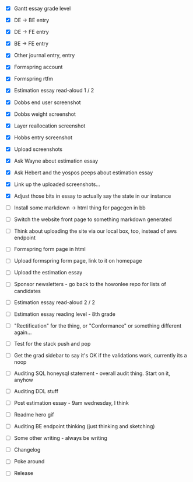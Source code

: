 - [x] Gantt essay grade level
- [x] DE -> BE entry
- [x] DE -> FE entry
- [x] BE -> FE entry
- [x] Other journal entry, entry

- [x] Formspring account
- [x] Formspring rtfm
- [x] Estimation essay read-aloud 1 / 2
- [x] Dobbs end user screenshot
- [x] Dobbs weight screenshot
- [x] Layer reallocation screenshot
- [x] Hobbs entry screenshot
- [x] Upload screenshots

- [x] Ask Wayne about estimation essay
- [x] Ask Hebert and the yospos peeps about estimation essay
- [x] Link up the uploaded screenshots...
- [x] Adjust those bits in essay to actually say the state in our instance

- [ ] Install some markdown -> html thing for pagegen in bb
- [ ] Switch the website front page to something markdown generated
- [ ] Think about uploading the site via our local box, too, instead of aws endpoint
- [ ] Formspring form page in html
- [ ] Upload formspring form page, link to it on homepage
- [ ] Upload the estimation essay
- [ ] Sponsor newsletters - go back to the howonlee repo for lists of candidates

- [ ] Estimation essay read-aloud 2 / 2
- [ ] Estimation essay reading level - 8th grade
- [ ] "Rectification" for the thing, or "Conformance" or something different again...
- [ ] Test for the stack push and pop
- [ ] Get the grad sidebar to say it's OK if the validations work, currently its a noop
- [ ] Auditing SQL honeysql statement - overall audit thing. Start on it, anyhow
- [ ] Auditing DDL stuff

- [ ] Post estimation essay - 9am wednesday, I think
- [ ] Readme hero gif
- [ ] Auditing BE endpoint thinking (just thinking and sketching)
- [ ] Some other writing - always be writing
- [ ] Changelog
- [ ] Poke around
- [ ] Release
